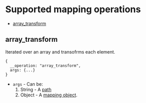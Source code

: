 # Supported mapping operations

- [array_transform](#array_transform)

## array_transform

Iterated over an array and transofrms each element.

```
{
  __operation: "array_transform",
  args: {...}
}
```

- `args` - Can be:
  1. String - A [path](README.md#path)
  2. Object - A [mapping object](README.md#mapping-object).
